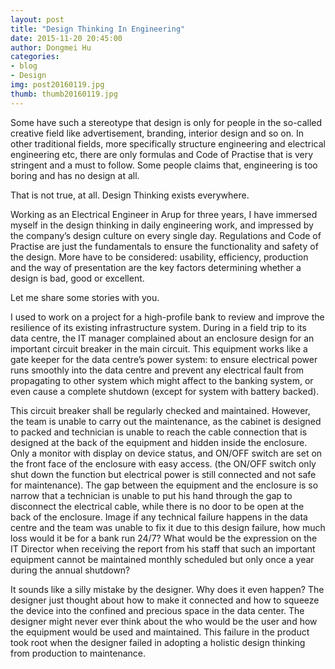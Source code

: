```yaml
---
layout: post
title: "Design Thinking In Engineering"
date: 2015-11-20 20:45:00
author: Dongmei Hu
categories: 
- blog
- Design
img: post20160119.jpg
thumb: thumb20160119.jpg
---
```



Some have such a stereotype that design is only for people in the so-called creative field like advertisement, branding, interior design and so on. In other traditional fields, more specifically structure engineering and electrical engineering etc, there are only formulas and Code of Practise that is very stringent and a must to follow. Some people claims that, engineering is too boring and has no design at all. <!--more-->

That is not true, at all. Design Thinking exists everywhere. 

Working as an Electrical Engineer in Arup for three years, I have immersed myself in the design thinking in daily engineering work, and impressed by the company’s design culture on every single day. Regulations and Code of Practise are just the fundamentals to ensure the functionality and safety of the design. More have to be considered: usability, efficiency, production and the way of presentation are the key factors determining whether a design is bad, good or excellent. 

Let me share some stories with you.

I used to work on a project for a high-profile bank to review and improve the resilience of its existing infrastructure system. During in a field trip to its data centre, the IT manager complained about an enclosure design for an important circuit breaker in the main circuit. This equipment works like a gate keeper for the data centre’s power system: to ensure electrical power runs smoothly into the data centre and prevent any electrical fault from propagating to other system which might affect to the banking system, or even cause a complete shutdown (except for system with battery backed). 

This circuit breaker shall be regularly checked and maintained. However, the team is unable to carry out the maintenance, as the cabinet is designed to packed and technician is unable to reach the cable connection that is designed at the back of the equipment and hidden inside the enclosure. Only a monitor with display on device status, and ON/OFF switch are set on the front face of the enclosure with easy access. (the ON/OFF switch only shut down the function but electrical power is still connected and not safe for maintenance). The gap between the equipment and the enclosure is so narrow that a technician is unable to put his hand through the gap to disconnect the electrical cable, while there is no door to be open at the back of the enclosure. Image if any technical failure happens in the data centre and the team was unable to fix it due to this design failure, how much loss would it be for a bank run 24/7? What would be the expression on the IT Director when receiving the report from his staff that such an important equipment cannot be maintained monthly scheduled but only once a year during the annual shutdown? 

It sounds like a silly mistake by the designer. Why does it even happen? The designer just thought about how to make it connected and how to squeeze the device into the confined and precious space in the data center. The designer might never ever think about the who would be the user and how the equipment would be used and maintained. This failure in the product took root when the designer failed in adopting a holistic design thinking from production to maintenance. 
